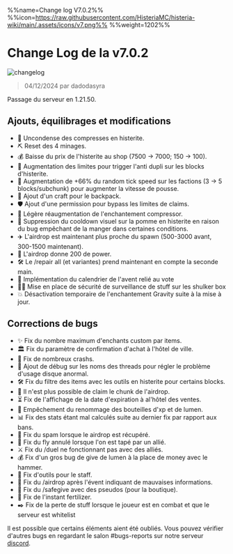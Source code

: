 %%name=Change log V7.0.2%%
%%icon=https://raw.githubusercontent.com/HisteriaMC/histeria-wiki/main/.assets/icons/v7.png%%
%%weight=1202%%

# Change Log de la v7.0.2

![changelog](https://raw.githubusercontent.com/HisteriaMC/histeria-wiki/main/.assets/icons/changelog.png)

> 04/12/2024 par dadodasyra

Passage du serveur en 1.21.50.

## Ajouts, équilibrages et modifications

- 🧵 Uncondense des compresses en histerite.
- ⛏️ Reset des 4 minages.
- 💰 Baisse du prix de l'histerite au shop (7500 -> 7000; 150 -> 100).
- 🚫 Augmentation des limites pour trigger l'anti dupli sur les blocks d'histerite.
- 🌱 Augmentation de +66% du random tick speed sur les factions (3 -> 5 blocks/subchunk) pour augmenter la vitesse de pousse.
- 🎒 Ajout d'un craft pour le backpack.
- 🛡️ Ajout d'une permission pour bypass les limites de claims.
- 🧲 Légère réaugmentation de l'enchantement compressor.
- 🍏 Suppression du cooldown visuel sur la pomme en histerite en raison du bug empêchant de la manger dans certaines conditions.
- ✈️ L'airdrop est maintenant plus proche du spawn (500-3000 avant, 300-1500 maintenant).
- 🎁 L'airdrop donne 200 de power.
- 🛠️ Le /repair all (et variantes) prend maintenant en compte la seconde main.
- 📅 Implémentation du calendrier de l'avent relié au vote
- 😶‍🌫️ Mise en place de sécurité de surveillance de stuff sur les shulker box
- 💥 Désactivation temporaire de l'enchantement Gravity suite à la mise à jour.

## Corrections de bugs

- ✨ Fix du nombre maximum d'enchants custom par items.
- 🏛 Fix du paramètre de confirmation d'achat à l'hôtel de ville.
- 🚀 Fix de nombreux crashs.
- 🔧 Ajout de débug sur les noms des threads pour régler le problème d'usage disque anormal.
- 🛠️ Fix du filtre des items avec les outils en histerite pour certains blocks.
- 📍 Il n'est plus possible de claim le chunk de l'airdrop.
- ⏳ Fix de l'affichage de la date d'expiration à al'hôtel des ventes.
- 🧪 Empêchement du renommage des bouteilles d'xp et de lumen.
- 📊 Fix des stats étant mal calculés suite au dernier fix par rapport aux bans.
- 📢 Fix du spam lorsque le airdrop est récupéré.
- 🛫 Fix du fly annulé lorsque l'on est tapé par un allié.
- ⚔️ Fix du /duel ne fonctionnant pas avec des alliés.
- 💰 Fix d'un gros bug de give de lumen à la place de money avec le hammer.
- 🔨 Fix d'outils pour le staff.
- 🎯 Fix du /airdrop après l'évent indiquant de mauvaises informations.
- 💬 Fix du /safegive avec des pseudos (pour la boutique).
- 🌿 Fix de l'instant fertilizer.
- ✒️ Fix de la perte de stuff lorsque le joueur est en combat et que le serveur est whitelist

Il est possible que certains éléments aient été oubliés. Vous pouvez vérifier d'autres bugs en regardant le salon #bugs-reports sur notre serveur [discord](https://discord.gg/histeria).

